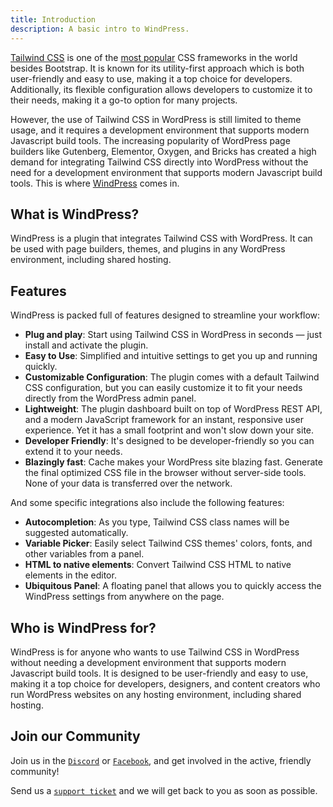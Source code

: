 ```yaml
---
title: Introduction
description: A basic intro to WindPress.
---
```


[Tailwind CSS](https://tailwindcss.com/) is one of the [most popular](https://2023.stateofcss.com/en-US/css-frameworks/) CSS frameworks in the world besides Bootstrap. It is known for its utility-first approach which is both user-friendly and easy to use, making it a top choice for developers. Additionally, its flexible configuration allows developers to customize it to their needs, making it a go-to option for many projects.

However, the use of Tailwind CSS in WordPress is still limited to theme usage, and it requires a development environment that supports modern Javascript build tools. The increasing popularity of WordPress page builders like Gutenberg, Elementor, Oxygen, and Bricks has created a high demand for integrating Tailwind CSS directly into WordPress without the need for a development environment that supports modern Javascript build tools. This is where [WindPress](/) comes in.

## What is WindPress?

WindPress is a plugin that integrates Tailwind CSS with WordPress. It can be used with page builders, themes, and plugins in any WordPress environment, including shared hosting.

## Features

WindPress is packed full of features designed to streamline your workflow:

- <i class="fa-solid fa-play pr-1.5"></i> **Plug and play**: Start using Tailwind CSS in WordPress in seconds — just install and activate the plugin.
- <i class="fa-solid fa-face-smile-hearts pr-1.5"></i> **Easy to Use**: Simplified and intuitive settings to get you up and running quickly.
- <i class="fa-solid fa-gear pr-1.5"></i> **Customizable Configuration**: The plugin comes with a default Tailwind CSS configuration, but you can easily customize it to fit your needs directly from the WordPress admin panel.
- <i class="fa-solid fa-feather pr-1.5"></i> **Lightweight**: The plugin dashboard built on top of WordPress REST API, and a modern JavaScript framework for an instant, responsive user experience. Yet it has a small footprint and won't slow down your site.
- <i class="fa-solid fa-code pr-1.5"></i> **Developer Friendly**: It's designed to be developer-friendly so you can extend it to your needs.
- <i class="fa-solid fa-rabbit-running pr-1.5"></i> **Blazingly fast**: Cache makes your WordPress site blazing fast. Generate the final optimized CSS file in the <span class="px-1.5"><i class="fa-brands fa-firefox-browser"></i> <i class="fa-brands fa-edge"></i> <i class="fa-brands fa-safari"></i> <i class="fa-brands fa-chrome"></i></span> browser without <i class="fa-solid fa-cloud-slash px-1.5"></i> server-side tools. None of your data is transferred over the network.

And some specific integrations also include the following features:

- <i class="fa-solid fa-list pr-1.5"></i> **Autocompletion**: As you type, Tailwind CSS class names will be suggested automatically.
- <i class="fa-solid fa-rectangle-history-circle-user pr-1.5"></i> **Variable Picker**: Easily select Tailwind CSS themes' colors, fonts, and other variables from a panel.
- <i class="fa-brands fa-html5 pr-1.5"></i> **HTML to native elements**: Convert Tailwind CSS HTML to native elements in the editor.
- <i class="fa-solid fa-rectangle-vertical-history pr-1.5"></i> **Ubiquitous Panel**: A floating panel that allows you to quickly access the WindPress settings from anywhere on the page.

## Who is WindPress for?

WindPress is for anyone who wants to use Tailwind CSS in WordPress without needing a development environment that supports modern Javascript build tools. It is designed to be user-friendly and easy to use, making it a top choice for developers, designers, and content creators who run WordPress websites on any hosting environment, including shared hosting.

## Join our Community

<i class="fa-solid fa-comment pr-1.5"></i> Join us in the [`Discord`](https://discord.gg/fjsB83XdFw) or [`Facebook`](https://www.facebook.com/groups/1142662969627943), and get involved in the active, friendly community!

<i class="fa-solid fa-headset pr-1.5"></i> Send us a [`support ticket`](https://rosua.org/support-portal) and we will get back to you as soon as possible.

